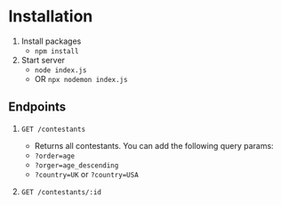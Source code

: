 # Installation
1. Install packages
    - `npm install`
2. Start server
    - `node index.js`
    - OR `npx nodemon index.js`

## Endpoints
1. `GET /contestants`
    - Returns all contestants. You can add the following query params:
    - `?order=age`
    - `?orger=age_descending`
    - `?country=UK` or `?country=USA`

2. `GET /contestants/:id`